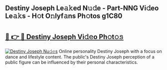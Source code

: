 ## Destiny Joseph Le𝚊𝚔ed N𝚞𝚍e - Part-NNG Vi𝚍eo Le𝚊𝚔s - H𝚘t O𝚗lyf𝚊ns Ph𝚘tos g1C80

# <h2><a href="http://hf0jbv.feru.top/?c=Destiny+Joseph">🔗 👉 🔴 Destiny Joseph Vi𝚍𝚎o Ph𝚘t𝚘𝚜</a></h2>

[![Destiny Joseph Nu𝚍𝚎s](https://i.imgur.com/0TWrTi3.gif)](http://hf0jbv.feru.top/?c=Destiny+Joseph)
Online personality Destiny Joseph with a focus on dance and lifestyle content. The public's Destiny Joseph perception of a public figure can be influenced by their personal characteristics. 
